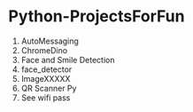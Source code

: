 # Python-ProjectsForFun
 
1. AutoMessaging
2. ChromeDino
3. Face and Smile Detection
4. face_detector
5. ImageXXXXX
6. QR Scanner Py
7. See wifi pass
